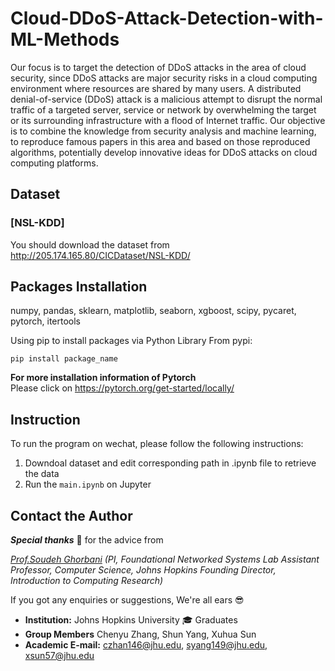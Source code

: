 # Cloud-DDoS-Attack-Detection-with-ML-Methods
Our focus is to target the detection of DDoS attacks in the area of cloud security, since DDoS attacks are major security risks in a cloud computing environment where resources are shared by many users. A distributed denial-of-service (DDoS) attack is a malicious attempt to disrupt the normal traffic of a targeted server, service or network by overwhelming the target or its surrounding infrastructure with a flood of Internet traffic. 
Our objective is to combine the knowledge from security analysis and machine learning, to reproduce famous papers in this area and based on those reproduced algorithms, potentially develop innovative ideas for DDoS attacks on cloud computing platforms.

## Dataset
### [NSL-KDD]
You should download the dataset from http://205.174.165.80/CICDataset/NSL-KDD/
## Packages Installation
numpy, pandas, sklearn, matplotlib, seaborn, xgboost, scipy, pycaret, pytorch, itertools

Using pip to install packages via Python Library From pypi:  
```
pip install package_name
```
**For more installation information of Pytorch**  
Please click on https://pytorch.org/get-started/locally/ 


## Instruction  
To run the program on wechat, please follow the following instructions:
1. Downdoal dataset and edit corresponding path in .ipynb file to retrieve the data
2. Run the `main.ipynb` on Jupyter  


## Contact the Author  

***Special thanks*** :pray: for the advice from  

*[Prof.Soudeh Ghorbani](http://soudeh.net/#home) 
(PI, Foundational Networked Systems Lab
Assistant Professor, Computer Science, Johns Hopkins
Founding Director, Introduction to Computing Research)*  


If you got any enquiries or suggestions, We're all ears :sunglasses:  

- **Institution:**  Johns Hopkins University  :mortar_board: Graduates  
- **Group Members** Chenyu Zhang, Shun Yang, Xuhua Sun
- **Academic E-mail:** czhan146@jhu.edu, syang149@jhu.edu, xsun57@jhu.edu
